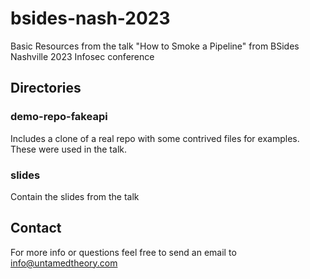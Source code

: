 # bsides-nash-2023
Basic Resources from the talk "How to Smoke a Pipeline" from BSides Nashville 2023 Infosec conference

## Directories 

### demo-repo-fakeapi
Includes a clone of a real repo with some contrived files for examples. These were used in the talk.

### slides
Contain the slides from the talk

## Contact
For more info or questions feel free to send an email to info@untamedtheory.com

